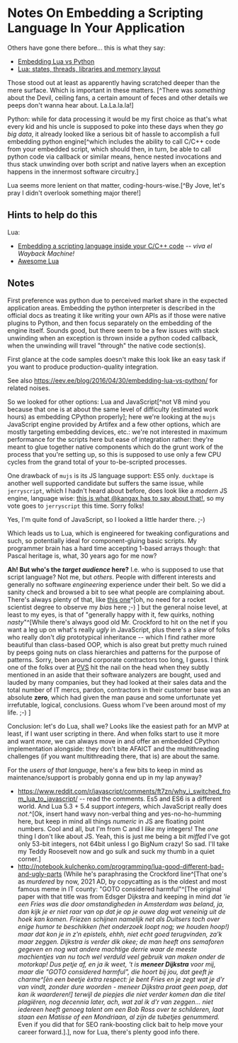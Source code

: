
# Notes On Embedding a Scripting Language In Your Application

Others have gone there before... this is what they say:

- [Embedding Lua vs Python](https://eev.ee/blog/2016/04/30/embedding-lua-vs-python/)
- [Lua: states, threads, libraries and memory layout](http://www.thijsschreijer.nl/blog/?p=693)

Those stood out at least as apparently having scratched deeper than the mere surface. Which is important in these matters. [^There was *something* about the Devil, ceiling fans, a certain amount of feces and other details we peeps don't wanna hear about. La.La.la.la!]

Python: while for data processing it would be my first choice as that's what every kid and his uncle is supposed to poke into these days when they *go big data*, it already looked like a serious bit of hassle to accomplish a full embedding python engine[^which includes the ability to call C/C++ code from your embedded script, which should then, in turn, be able to call python code via callback or similar means, hence nested invocations and thus stack unwinding over both script and native layers when an exception happens in the innermost software circuitry.]

Lua seems more lenient on that matter, coding-hours-wise.[^By Jove, let's pray I didn't overlook something major there!]

## Hints to help do this

Lua:

- [Embedding a scripting language inside your C/C++ code](http://web.archive.org/web/20201027092132/https://debian-administration.org/article/264/Embedding_a_scripting_language_inside_your_C/C_code)  -- *viva el Wayback Machine!* 
- [Awesome Lua](https://github.com/LewisJEllis/awesome-lua)



## Notes

First preference was python due to perceived market share in the expected application areas. Embedding the python interpreter is described in the official docs as treating it like writing your own APIs as if those were native plugins to Python, and then focus separately on the embedding of the engine itself. Sounds good, but there seem to be a few issues with stack unwinding when an exception is thrown inside a python coded callback, when the unwinding will travel "through" the native code section(s).

First glance at the code samples doesn't make this look like an easy task if you want to produce production-quality integration.

See also https://eev.ee/blog/2016/04/30/embedding-lua-vs-python/ for related noises.

So we looked for other options: Lua and JavaScript[^not V8 mind you because that one is at about the same level of difficulty (estimated work hours) as embedding CPython properly]; here we're looking at the `mujs` JavaScript engine provided by Artifex and a few other options, which are mostly targeting embedding devices, etc.: we're not interested in maximum performance for the scripts here but ease of integration rather: they're meant to glue together native components which do the grunt work of the process that you're setting up, so this is supposed to use only a few CPU cycles from the grand total of your to-be-scripted processes.

One drawback of `mujs` is its JS language support: ES5 only. `ducktape` is another well supported candidate but suffers the same issue, while `jerryscript`, which I hadn't heard about before, does look like a *modern* JS engine, language wise: [this is what @kangax has to say about that!](https://github.com/LewisJEllis/awesome-lua), so my vote goes to `jerryscript` this time. Sorry folks!

Yes, I'm quite fond of JavaScript, so I looked a little harder there. ;-)

Which leads us to Lua, which is engineered for tweaking configurations and such, so potentially ideal for component-gluing basic scripts. My programmer brain has a hard time accepting 1-based arrays though: that Pascal heritage is, what, 30 years ago for me now? 

**Ah! But who's the *target audience* here?** I.e. who is supposed to use that script language? Not me, but *others*. People with different interests and generally no software *engineering* experience under their belt. So we did a sanity check and browsed a bit to see what people are complaining about. There's always plenty of that, like [this one](https://www.reddit.com/r/javascript/comments/ft7zn/why_i_switched_from_lua_to_javascript/)^[oh, no need for a rocket scientist degree to observe my *bias* here ;-) ] but the general noise level, at least to my eyes, is that of "generally happy with it, few quirks, nothing *nasty*"^[While there's always good old Mr. Crockford to hit on the net if you want a leg up on what's really *ugly* in JavaScript, plus there's a *slew* of folks who really don't *dig* prototypical inheritance -- which I find rather more beautiful than class-based OOP, which is also great but pretty much ruined by peeps going nuts on class hierarchies and patterns for the purpose of patterns.</rant> Sorry, been around corporate contractors too long, I guess. I think one of the folks over at [PVS](https://pvs-studio.com/en/pvs-studio/) hit the nail on the head when they subtly mentioned in an aside that their software analyzers are bought, used and lauded by many companies, but they had looked at their sales data and the total number of IT mercs, pardon, contractors in their customer base was an absolute **zero**, which had given the man pause and some unfortunate yet irrefutable, logical, conclusions. Guess whom I've been around most of my life. ;-) ]

Conclusion: let's do Lua, shall we? Looks like the easiest path for an MVP at least, if I want user scripting in there. And when folks start to use it more and want *more*, we can always move in and offer an embedded CPython implementation alongside: they don't bite AFAICT and the multithreading challenges (if you want multithreading there, that is) are about the same.

For the *users of that language*, here's a few bits to keep in mind as maintenance/support is probably gonna end up in my lap anyway?

- https://www.reddit.com/r/javascript/comments/ft7zn/why_i_switched_from_lua_to_javascript/  -- read the comments. Es5 and ES6 is a different world. And Lua 5.3 + 5.4 support *integers*, which JavaScript really does *not*.^[Ok, insert hand wavy non-verbal thing and yes-no-ho-humming here, but keep in mind all things *numeric* in JS are floating point numbers. Cool and all, but I'm from C and I *like* my integers! The *one* thing I don't like about JS. Yeah, this is just me being a bit *miffed* I've got only 53-bit integers, not 64bit unless I go BigNum crazy! So sad. I'll take my Teddy Roosevelt now and go sulk and suck my thumb in a quiet corner.]
- http://notebook.kulchenko.com/programming/lua-good-different-bad-and-ugly-parts (While he's paraphrasing the Crockford line^[That one's as *murdered* by now, 2021 AD, by copycatting as is the oldest and most famous meme in IT county: "GOTO considered harmful"^[The original paper with that title was from Edsger Dijkstra and keeping in mind *<span language="nl">dat 'ie een Fries was die door omstandigheden in Amsterdam was beland, ja, dan kijk je er niet raar van op dat je op je ouwe dag wat veneinig uit de hoek kan komen. Friezen schijnen namelijk net als Duitsers toch over enige humor te beschikken (het onderzoek loopt nog; we houden hoop!) maar dat kon je in z'n epistels, ehhh, niet echt goed terugvinden, za'k maar zeggen. Dijkstra is verder dik okee; de man heeft ons semaforen gegeven en nog wat andere machtige derrie waar de meeste machientjes van nu toch wel verduld veel gebruik van maken onder de motorkap! Dus petje af, en ja ik weet, 't is **meneer Dijkstra** voor mij, maar die "GOTO considered harmful", die hoort bij jou, dat geeft je charme^[èn een beetje èxtra respect: je bent Fries en je zegt wat je d'r van vindt, zonder dure woorden - meneer Dijkstra praat geen poep, dat kan ik waarderen!] terwijl de piepjes die niet verder komen dan die titel plagiëren, nog *decennia* later, ach, wat zal ik d'r van zeggen... niet iedereen heeft genoeg talent om een Bob Ross over te schilderen, laat staan een Matisse of een Mondriaan, al zijn de tubetjes genummerd.</span>* Even if you did that for SEO rank-boosting click bait to help move your career forward.].], now for Lua, there's plenty good info there.


